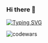 ### Hi there 👋


[![Typing SVG](https://readme-typing-svg.demolab.com?font=Fira+Code&weight=800&pause=1000&color=000FF7&random=true&width=435&lines=I'm+Frontend+React+developer;I'm+Information+Security+Specialist)](https://git.io/typing-svg)


![codewars](https://www.codewars.com/users/0IceMeat0/badges/large)
<!--
**0IceMeat0/0IceMeat0** is a ✨ _special_ ✨ repository because its `README.md` (this file) appears on your GitHub profile.

Here are some ideas to get you started:

- 🔭 I’m currently working on ...
- 🌱 I’m currently learning ...
- 👯 I’m looking to collaborate on ...
- 🤔 I’m looking for help with ...
- 💬 Ask me about ...
- 📫 How to reach me: ...
- 😄 Pronouns: ...
- ⚡ Fun fact: ...
-->
